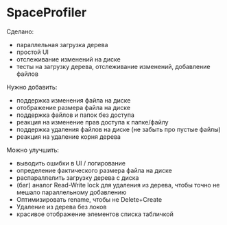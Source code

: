 # SpaceProfiler
Сделано:
- параллельная загрузка дерева
- простой UI
- отслеживание изменений на диске
- тесты на загрузку дерева, отслеживание изменений, добавление файлов

Нужно добавить:
- поддержка изменения файла на диске
- отображение размера файла на диске
- поддержка файлов и папок без доступа 
- реакция на изменение прав доступа к папке/файлу
- поддержка удаления файлов на диске (не забыть про пустые файлы)
- реакция на удаление корня дерева

Можно улучшить:
- выводить ошибки в UI / логирование
- определение фактического размера файла на диске
- распараллелить загрузку дерева с диска
- (баг) аналог Read-Write lock для удаления из дерева, чтобы точно не мешало параллельному добавлению
- Оптимизировать rename, чтобы не Delete+Create
- Удаление из дерева без локов
- красивое отображение элементов списка табличкой